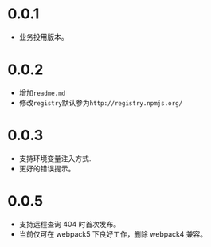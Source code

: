 # 0.0.1

- 业务投用版本。

# 0.0.2

- 增加`readme.md`
- 修改`registry`默认参为`http://registry.npmjs.org/`

# 0.0.3

- 支持环境变量注入方式.
- 更好的错误提示。

# 0.0.5

- 支持远程查询 404 时首次发布。
- 当前仅可在 webpack5 下良好工作，删除 webpack4 兼容。
